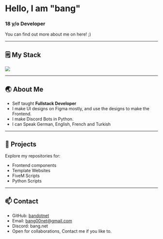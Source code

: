 # Hello, I am "bang"

### 18 y/o Developer

You can find out more about me on here! ;)

---

## 🗒️ My Stack

<p align="left">
  <img src="https://skillicons.dev/icons?i=html,css,js,lua,python,figma" />
</p>

---

## 🌏 About Me
-  Self taught **Fullstack Developer**
-  I make UI designs on Figma mostly, and use the designs to make the Frontend.
-  I make Discord Bots in Python.
-  I can Speak German, English, French and Turkish

---

## 📂 Projects
Explore my repositories for:
- Frontend components
- Template Websites
- FiveM Scripts
- Python Scripts

---

## 📫 Contact
- GitHub: [bandotnet](https://github.com/bangdotnet)
- Email: bang00net@gmail.com
- Discord: bang.net
- Open for collaborations, Contact me if you like to.
